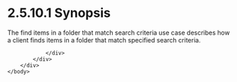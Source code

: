 <html dir="LTR" xmlns:mshelp="http://msdn.microsoft.com/mshelp" xmlns:ddue="http://ddue.schemas.microsoft.com/authoring/2003/5" xmlns:xlink="http://www.w3.org/1999/xlink" xmlns:tool="http://www.microsoft.com/tooltip">
    <head>
        <meta http-equiv="Content-Type" content="text/html; CHARSET=utf-8"></meta>
        <meta name="save" content="history"></meta>
        <title>2.5.10.1 Synopsis</title>
        <xml>
            <mshelp:toctitle title="2.5.10.1 Synopsis"></mshelp:toctitle>
            <mshelp:rltitle title="[MS-OXPROTO]: Synopsis"></mshelp:rltitle>
            <mshelp:keyword index="A" term="46f7b024-4121-413a-b361-4ec0767c1b9b"></mshelp:keyword>
            <mshelp:attr name="DCSext.ContentType" value="open specification"></mshelp:attr>
            <mshelp:attr name="AssetID" value="46f7b024-4121-413a-b361-4ec0767c1b9b"></mshelp:attr>
            <mshelp:attr name="TopicType" value="kbRef"></mshelp:attr>
            <mshelp:attr name="DCSext.Title" value="[MS-OXPROTO]: Synopsis" />
        </xml>
    </head>
    <body>
        <div id="header">
            <h1 class="heading">2.5.10.1 Synopsis</h1>
        </div>
        <div id="mainSection">
            <div id="mainBody">
                <div id="allHistory" class="saveHistory"></div>
                <div id="sectionSection0" class="section" name="collapseableSection">
                    

<p>The find items in a folder that match search criteria use
case describes how a client finds items in a folder that match specified search
criteria.</p>


                </div>
            </div>
        </div>
    </body>
</html>